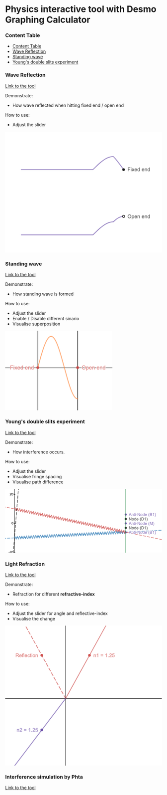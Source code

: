 # Physics interactive tool with Desmo Graphing Calculator

### Content Table

- [Content Table](#content-table)
- [Wave Reflection](#wave-reflection)
- [Standing wave](#standing-wave)
- [Young's double slits experiment](#youngs-double-slits-experiment)

### Wave Reflection
[Link to the tool](https://www.desmos.com/calculator/zuvlio9uem)

Demonstrate:
- How wave reflected when hitting fixed end / open end

How to use:
- Adjust the slider

![wave-reflection](/assets/images/2020-07-29/img/wave-reflection.png)

### Standing wave

[Link to the tool](https://www.desmos.com/calculator/guxrl7qzpg)


Demonstrate:

- How standing wave is formed

How to use:
- Adjust the slider
- Enable / Disable different sinario
- Visualise superposition

![standing-wave](/assets/images/2020-07-29/img/wave-standing.png)

### Young's double slits experiment
[Link to the tool](https://www.desmos.com/calculator/ckfzjx1oo5)

Demonstrate:
- How interference occurs.

How to use:
- Adjust the slider
- Visualise fringe spacing
- Visualise path difference

![wave-interference](/assets/images/2020-07-29/img/wave-interference.png)

### Light Refraction
[Link to the tool](https://www.desmos.com/calculator/6rb6kzeotm)

Demonstrate:
- Refraction for different **refractive-index**

How to use:
- Adjust the slider for angle and reflective-index
- Visualise the change

![wave-interference](/assets/images/2020-07-29/img/wave-refraction.png)

### Interference simulation by Phta

[Link to the tool](/assets/html/wave-interference_en.html)


